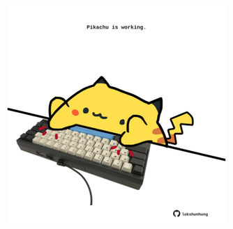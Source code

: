 <!-- built at 02/03/2024, 15:00:48 UTC -->
<p align="center">
  <img width="500" height="500" src="./ReadmeImage.svg">
</p>
